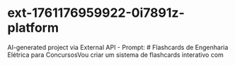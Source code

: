# ext-1761176959922-0i7891z-platform
AI-generated project via External API - Prompt: # Flashcards de Engenharia Elétrica para ConcursosVou criar um sistema de flashcards interativo com 
